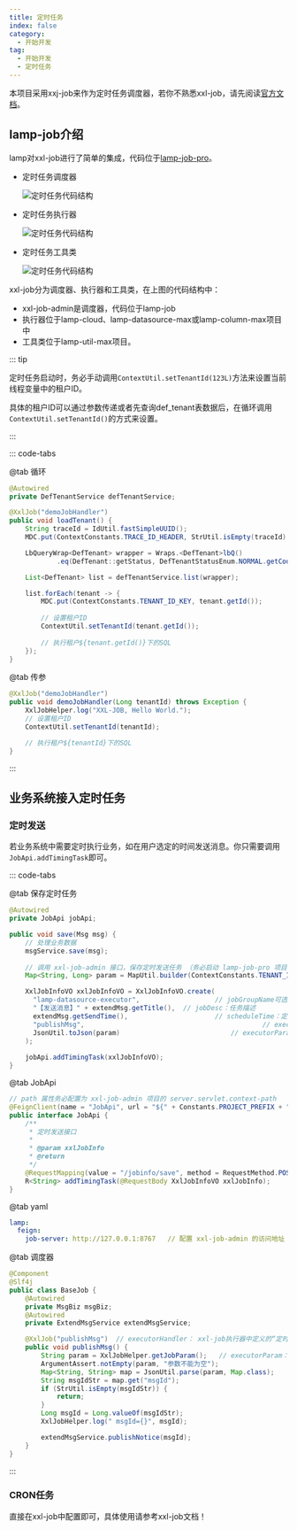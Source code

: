 ```yaml
---
title: 定时任务
index: false
category:
  - 开始开发
tag:
  - 开始开发
  - 定时任务
---
```


本项目采用xxj-job来作为定时任务调度器，若你不熟悉xxl-job，请先阅读[官方文档](https://www.xuxueli.com/xxl-job/)。

## lamp-job介绍

lamp对xxl-job进行了简单的集成，代码位于[lamp-job-pro](http://git.tangyh.top/zuihou/lamp-job-pro)。

- 定时任务调度器

  ![定时任务代码结构](/images/development/lamp-job.png)

- 定时任务执行器

  ![定时任务代码结构](/images/development/lamp-job执行器.png)

- 定时任务工具类

  ![定时任务代码结构](/images/development/lamp-job工具类.png)



xxl-job分为调度器、执行器和工具类，在上图的代码结构中：

- xxl-job-admin是调度器，代码位于lamp-job
- 执行器位于lamp-cloud、lamp-datasource-max或lamp-column-max项目中
- 工具类位于lamp-util-max项目。



::: tip

定时任务启动时，务必手动调用`ContextUtil.setTenantId(123L)`方法来设置当前线程变量中的租户ID。

具体的租户ID可以通过参数传递或者先查询def_tenant表数据后，在循环调用`ContextUtil.setTenantId()`的方式来设置。

:::

::: code-tabs

@tab 循环

```java
@Autowired
private DefTenantService defTenantService;

@XxlJob("demoJobHandler")
public void loadTenant() {
    String traceId = IdUtil.fastSimpleUUID();
    MDC.put(ContextConstants.TRACE_ID_HEADER, StrUtil.isEmpty(traceId) ? StrUtil.EMPTY : traceId);

    LbQueryWrap<DefTenant> wrapper = Wraps.<DefTenant>lbQ()
            .eq(DefTenant::getStatus, DefTenantStatusEnum.NORMAL.getCode());

    List<DefTenant> list = defTenantService.list(wrapper);

    list.forEach(tenant -> {
        MDC.put(ContextConstants.TENANT_ID_KEY, tenant.getId());
      	
      	// 设置租户ID
      	ContextUtil.setTenantId(tenant.getId());
        
      	// 执行租户${tenant.getId()}下的SQL
    });
}
```

@tab 传参

```java
@XxlJob("demoJobHandler")
public void demoJobHandler(Long tenantId) throws Exception {
    XxlJobHelper.log("XXL-JOB, Hello World.");
    // 设置租户ID
    ContextUtil.setTenantId(tenantId);

    // 执行租户${tenantId}下的SQL
}
```

:::



## 业务系统接入定时任务

### 定时发送

若业务系统中需要定时执行业务，如在用户选定的时间发送消息。你只需要调用`JobApi.addTimingTask`即可。

::: code-tabs

@tab 保存定时任务

```java
@Autowired
private JobApi jobApi;

public void save(Msg msg) {
  	// 处理业务数据
  	msgService.save(msg);
  
  	// 调用 xxl-job-admin 接口，保存定时发送任务 （务必启动 lamp-job-pro 项目，否则调用会失败！）
    Map<String, Long> param = MapUtil.builder(ContextConstants.TENANT_ID_HEADER, ContextUtil.getTenantId()).put("msgId", extendMsg.getId()).build();

    XxlJobInfoVO xxlJobInfoVO = XxlJobInfoVO.create(
      "lamp-datasource-executor",   				// jobGroupName可选项：lamp-datasource-executor、lamp-column-executor、lamp-none-executor
      "【发送消息】" + extendMsg.getTitle(),  // jobDesc：任务描述
      extendMsg.getSendTime(),    					// scheduleTime：定时发送时间
      "publishMsg",   											// executorHandler： xxl-job执行器中定义的“定时方法”，需要开发者自行开发，用于处理定时发送逻辑
      JsonUtil.toJson(param)   							// executorParam：参数
    );
  
    jobApi.addTimingTask(xxlJobInfoVO);
}
```

@tab JobApi

```java
// path 属性务必配置为 xxl-job-admin 项目的 server.servlet.context-path
@FeignClient(name = "JobApi", url = "${" + Constants.PROJECT_PREFIX + ".feign.job-server:http://127.0.0.1:8767}", path = "/xxl-job-admin")
public interface JobApi {
    /**
     * 定时发送接口
     *
     * @param xxlJobInfo
     * @return
     */
    @RequestMapping(value = "/jobinfo/save", method = RequestMethod.POST)
    R<String> addTimingTask(@RequestBody XxlJobInfoVO xxlJobInfo);
}
```

@tab yaml

```yaml
lamp: 
  feign:
    job-server: http://127.0.0.1:8767   // 配置 xxl-job-admin 的访问地址
```

@tab 调度器

```java
@Component
@Slf4j
public class BaseJob {
    @Autowired
    private MsgBiz msgBiz;
    @Autowired
    private ExtendMsgService extendMsgService;

    @XxlJob("publishMsg")  // executorHandler： xxl-job执行器中定义的“定时方法”，需要开发者自行开发，用于处理定时发送逻辑
    public void publishMsg() {
        String param = XxlJobHelper.getJobParam();   // executorParam：参数
        ArgumentAssert.notEmpty(param, "参数不能为空");
        Map<String, String> map = JsonUtil.parse(param, Map.class);
        String msgIdStr = map.get("msgId");
        if (StrUtil.isEmpty(msgIdStr)) {
            return;
        }
        Long msgId = Long.valueOf(msgIdStr);
        XxlJobHelper.log(" msgId={}", msgId);

        extendMsgService.publishNotice(msgId);
    }
}
```

:::

### CRON任务

直接在xxl-job中配置即可，具体使用请参考xxl-job文档！